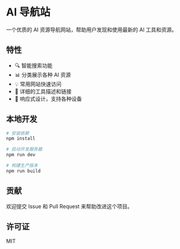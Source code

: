 # AI 导航站

一个优质的 AI 资源导航网站，帮助用户发现和使用最新的 AI 工具和资源。

## 特性

- 🔍 智能搜索功能
- 📊 分类展示各种 AI 资源
- 💡 常用网站快速访问
- 🎯 详细的工具描述和链接
- 📱 响应式设计，支持各种设备

## 本地开发

```bash
# 安装依赖
npm install

# 启动开发服务器
npm run dev

# 构建生产版本
npm run build
```

## 贡献

欢迎提交 Issue 和 Pull Request 来帮助改进这个项目。

## 许可证

MIT